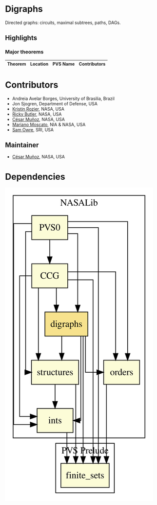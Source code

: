 # Digraphs

Directed graphs: circuits, maximal subtrees, paths, DAGs.

## Highlights

### Major theorems

| Theorem | Location | PVS Name | Contributors |
| --- | --- | --- | --- |

# Contributors
* Andreia Avelar Borges, University of Brasilia, Brazil
* Jon Sjogren, Department of Defense, USA
* [Kristin Rozier](http://ti.arc.nasa.gov/profile/kyrozier), NASA, USA
* [Ricky Butler](http://shemesh.larc.nasa.gov/people/rwb), NASA, USA
* [César Muñoz](http://shemesh.larc.nasa.gov/people/cam), NASA, USA
* [Mariano Moscato](https://www.nianet.org/directory/research-staff/mariano-moscato/), NIA & NASA, USA
* [Sam Owre](http://www.csl.sri.com/users/owre), SRI, USA

## Maintainer
* [César Muñoz](http://shemesh.larc.nasa.gov/people/cam), NASA, USA

# Dependencies
![dependency graph](./digraphs.svg "Dependency Graph")
